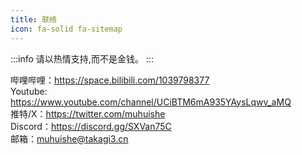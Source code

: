 ```yaml
---
title: 联络
icon: fa-solid fa-sitemap
---
```

:::info
请以热情支持,而不是金钱。
:::

<HopeIcon icon="fa-brands fa-bilibili" color="rgb(255, 101, 151)"/> 哔哩哔哩：https://space.bilibili.com/1039798377 <br/>
<HopeIcon icon="fa-brands fa-youtube" color="rgb(255, 0, 0)"/> Youtube: https://www.youtube.com/channel/UCiBTM6mA935YAysLqwv_aMQ <br/>
<HopeIcon icon="fa-brands fa-twitter" color="rgb(81, 182, 244)"/> 推特/X：https://twitter.com/muhuishe <br/>
<HopeIcon icon="fa-brands fa-discord" color="rgb(86, 98, 246)"/> Discord：https://discord.gg/SXVan75C <br/>
<HopeIcon icon="fa-solid fa-envelopes-bulk" /> 邮箱：[muhuishe@takagi3.cn](mailto:muhuishe@takagi3.cn)

